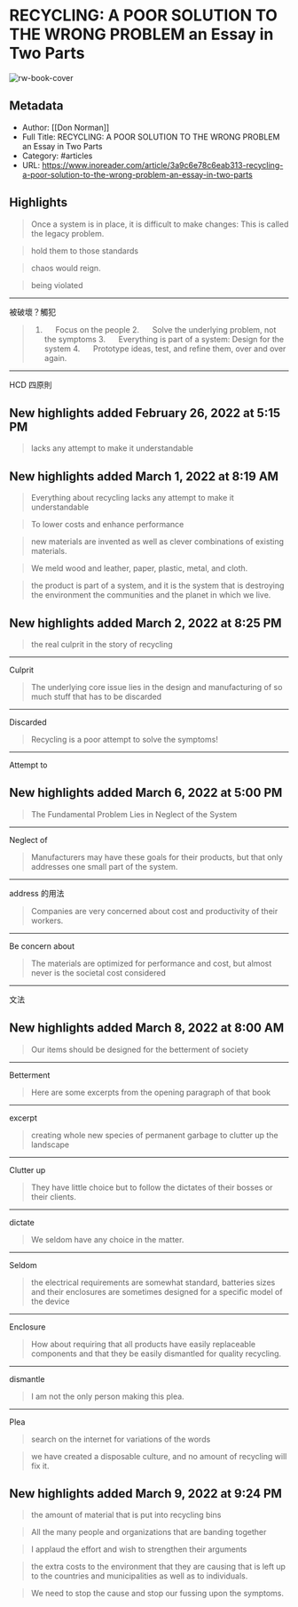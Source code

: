 # RECYCLING: A POOR SOLUTION TO THE WRONG PROBLEM an Essay in Two Parts

![rw-book-cover](https://readwise-assets.s3.amazonaws.com/static/images/article4.6bc1851654a0.png)

## Metadata
- Author: [[Don Norman]]
- Full Title: RECYCLING: A POOR SOLUTION TO THE WRONG PROBLEM an Essay in Two Parts
- Category: #articles
- URL: https://www.inoreader.com/article/3a9c6e78c6eab313-recycling-a-poor-solution-to-the-wrong-problem-an-essay-in-two-parts

## Highlights


> Once a system is in place, it is difficult to make changes: This is called the legacy problem.



> hold them to those standards



> chaos would reign.



> being violated

---

被破壞？觸犯



> 1.      Focus on the people 2.      Solve the underlying problem, not the symptoms 3.      Everything is part of a system: Design for the system 4.      Prototype ideas, test, and refine them, over and over again.

---

HCD 四原則



## New highlights added February 26, 2022 at 5:15 PM
> lacks any attempt to make it understandable



## New highlights added March 1, 2022 at 8:19 AM
> Everything about recycling lacks any attempt to make it understandable



> To lower costs and enhance performance



> new materials are invented as well as clever combinations of existing materials.



> We meld wood and leather, paper, plastic, metal, and cloth.



> the product is part of a system, and it is the system that is destroying the environment the communities and the planet in which we live.



## New highlights added March 2, 2022 at 8:25 PM
> the real culprit in the story of recycling

---

Culprit



> The underlying core issue lies in the design and manufacturing of so much stuff that has to be discarded

---

Discarded



> Recycling is a poor attempt to solve the symptoms!

---

Attempt to



## New highlights added March 6, 2022 at 5:00 PM
> The Fundamental Problem Lies in Neglect of the System

---

Neglect of



> Manufacturers may have these goals for their products, but that only addresses one small part of the system.

---

address 的用法



> Companies are very concerned about cost and productivity of their workers.

---

Be concern about



> The materials are optimized for performance and cost, but almost never is the societal cost considered

---

文法



## New highlights added March 8, 2022 at 8:00 AM
> Our items should be designed for the betterment of society

---

Betterment



> Here are some excerpts from the opening paragraph of that book

---

excerpt



> creating whole new species of permanent garbage to clutter up the landscape

---

Clutter up



> They have little choice but to follow the dictates of their bosses or their clients.

---

dictate



> We seldom have any choice in the matter.

---

Seldom



> the electrical requirements are somewhat standard, batteries sizes and their enclosures are sometimes designed for a specific model of the device

---

Enclosure



> How about requiring that all products have easily replaceable components and that they be easily dismantled for quality recycling.

---

dismantle



> I am not the only person making this plea.

---

Plea



> search on the internet for variations of the words



> we have created a disposable culture, and no amount of recycling will fix it.



## New highlights added March 9, 2022 at 9:24 PM
> the amount of material that is put into recycling bins



> All the many people and organizations that are banding together



> I applaud the effort and wish to strengthen their arguments



> the extra costs to the environment that they are causing that is left up to the countries and municipalities as well as to individuals.



> We need to stop the cause and stop our fussing upon the symptoms.



